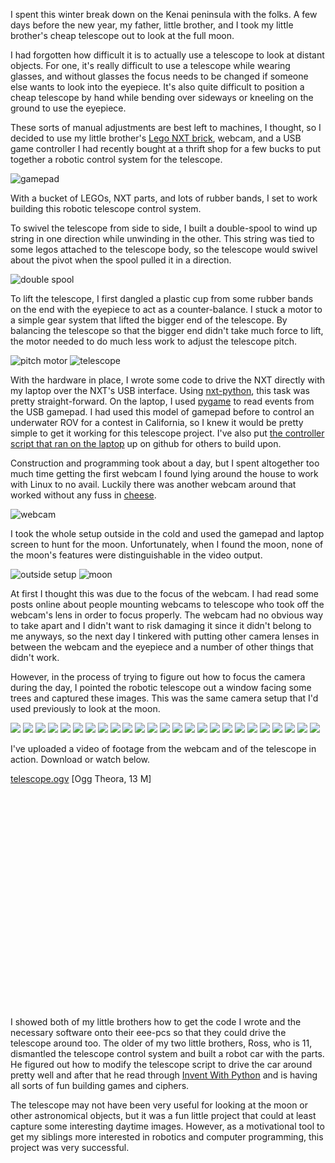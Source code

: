 I spent this winter break down on the Kenai peninsula with the folks.
A few days before the new year, my father, little brother, and I
took my little brother's cheap telescope out to look at the full moon.

I had forgotten how difficult it is to actually use a telescope to look at
distant objects.
For one, it's really difficult to use a telescope while wearing glasses, and
without glasses the focus needs to be changed if someone else wants to look into
the eyepiece.
It's also quite difficult to position a cheap telescope by hand while bending
over sideways or kneeling on the ground to use the eyepiece.

These sorts of manual adjustments are best left to machines, I thought,
so I decided to use my little brother's
[Lego NXT brick](http://en.wikipedia.org/wiki/Lego_Mindstorms_NXT),
webcam, and a USB game controller I had recently bought at
a thrift shop for a few bucks to put together a robotic control system for the
telescope.

![gamepad](/images/robot-telescope/gamepad.jpg)

With a bucket of LEGOs, NXT parts, and lots of rubber bands, I set to work
building this robotic telescope control system.

To swivel the telescope from side to side,
I built a double-spool to wind up string in one direction while unwinding in the other.
This string was tied to some legos attached to the telescope body, so the
telescope would swivel about the pivot when the spool pulled it in a direction.

![double spool](/images/robot-telescope/double-spool.jpg)

To lift the telescope, I first dangled a plastic cup from some rubber bands on
the end with the eyepiece to act as a counter-balance.
I stuck a motor to a simple gear system that lifted the bigger end of the
telescope.
By balancing the telescope so that the bigger end didn't take much force to
lift, the motor needed to do much less work to adjust the telescope pitch.

![pitch motor](/images/robot-telescope/pitch-motor.jpg)
![telescope](/images/robot-telescope/telescope.jpg)

With the hardware in place, I wrote some code to drive the NXT directly with my
laptop over the NXT's USB interface. Using
[nxt-python](http://code.google.com/p/nxt-python/),
this task was pretty straight-forward.
On the laptop, I used [pygame](http://www.pygame.org/) to read events
from the USB gamepad.
I had used this model of gamepad before to control an 
underwater ROV for a contest in California, so I knew it would be pretty simple
to get it working for this telescope project.
I've also put
[the controller script that ran on the laptop](http://github.com/substack/telescope-controller/blob/master/telescope.py)
up on github for others to build upon.

Construction and programming took about a day, but I spent altogether too much
time getting the first webcam I found lying around the house to work with Linux
to no avail. Luckily there was another webcam around that worked without any
fuss in [cheese](http://projects.gnome.org/cheese/).

![webcam](/images/robot-telescope/webcam.jpg)

I took the whole setup outside in the cold and used the gamepad and laptop
screen to hunt for the moon.
Unfortunately, when I found the moon, none of the moon's features were
distinguishable in the video output.

![outside setup](/images/robot-telescope/outside-setup.jpg)
![moon](/images/robot-telescope/moon.jpg)

At first I thought this was due to the focus of the webcam.
I had read some posts online about people mounting webcams to telescope who took
off the webcam's lens in order to focus properly.
The webcam had no obvious way to take apart and I didn't want to risk damaging
it since it didn't belong to me anyways, so the next day I tinkered with putting
other camera lenses in between the webcam and the eyepiece and a number of other
things that didn't work.

However, in the process of trying to figure out how to focus the camera during
the day, I pointed the robotic telescope out a window facing some trees and
captured these images. This was the same camera setup that I'd used previously
to look at the moon.

![](/images/robot-telescope/cheese-thumbs/2010-01-01-142703.jpg)
![](/images/robot-telescope/cheese-thumbs/2010-01-01-142824.jpg)
![](/images/robot-telescope/cheese-thumbs/2010-01-01-142840.jpg)
![](/images/robot-telescope/cheese-thumbs/2010-01-01-143124.jpg)
![](/images/robot-telescope/cheese-thumbs/2010-01-01-153506.jpg)
![](/images/robot-telescope/cheese-thumbs/2010-01-01-153622.jpg)
![](/images/robot-telescope/cheese-thumbs/2010-01-01-153650.jpg)
![](/images/robot-telescope/cheese-thumbs/2010-01-01-153715.jpg)
![](/images/robot-telescope/cheese-thumbs/2010-01-01-153751.jpg)
![](/images/robot-telescope/cheese-thumbs/2010-01-01-153758.jpg)
![](/images/robot-telescope/cheese-thumbs/2010-01-01-153845.jpg)
![](/images/robot-telescope/cheese-thumbs/2010-01-01-153914.jpg)
![](/images/robot-telescope/cheese-thumbs/2010-01-01-153935.jpg)
![](/images/robot-telescope/cheese-thumbs/2010-01-01-154011.jpg)
![](/images/robot-telescope/cheese-thumbs/2010-01-01-154038.jpg)
![](/images/robot-telescope/cheese-thumbs/2010-01-01-154052.jpg)
![](/images/robot-telescope/cheese-thumbs/2010-01-01-154219.jpg)
![](/images/robot-telescope/cheese-thumbs/2010-01-01-154321.jpg)
![](/images/robot-telescope/cheese-thumbs/2010-01-01-154341.jpg)
![](/images/robot-telescope/cheese-thumbs/2010-01-01-154412.jpg)
![](/images/robot-telescope/cheese-thumbs/2010-01-01-154416.jpg)
![](/images/robot-telescope/cheese-thumbs/2010-01-01-154630.jpg)
![](/images/robot-telescope/cheese-thumbs/2010-01-01-154700.jpg)
![](/images/robot-telescope/cheese-thumbs/2010-01-01-154728.jpg)
![](/images/robot-telescope/cheese-thumbs/2010-01-01-154752.jpg)

I've uploaded a video of footage from the webcam and of the telescope in
action. Download or watch below.

[telescope.ogv](/video/telescope.ogv) [Ogg Theora, 13 M]

<object width="425" height="344">
    <param
        name="movie"
        value="http://www.youtube.com/v/ZmRET6z0XWg&amp;hl=en_US&fs=1&amp;"
    >
    </param>
    <param name="allowFullScreen" value="true"></param>
    <param name="allowscriptaccess" value="always"></param>
    <embed
        src="http://www.youtube.com/v/ZmRET6z0XWg&amp;hl=en_US&amp;fs=1&amp;"
        type="application/x-shockwave-flash"
        allowscriptaccess="always"
        allowfullscreen="true"
        width="425" height="344"
    ></embed>
</object>

I showed both of my little brothers how to get the code I wrote and the
necessary software onto their eee-pcs so that they could drive the telescope
around too. The older of my two little brothers, Ross, who is 11, dismantled the
telescope control system and built a robot car with the parts. He figured out
how to modify the telescope script to drive the car around pretty well and
after that he read through
[Invent With Python](http://inventwithpython.com/)
and is having all sorts of fun building games and ciphers.

The telescope may not have been very useful for looking at the moon or other
astronomical objects, but it was a fun little project that could at least
capture some interesting daytime images.
However, as a motivational tool to get my siblings more interested in robotics
and computer programming, this project was very successful.
